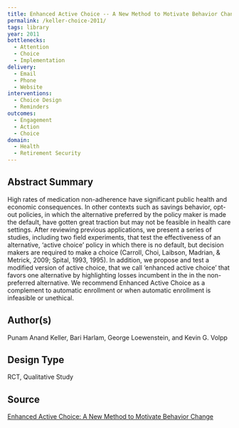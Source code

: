 ```yaml
---
title: Enhanced Active Choice -- A New Method to Motivate Behavior Change 
permalink: /keller-choice-2011/
tags: library 
year: 2011
bottlenecks: 
  - Attention 
  - Choice 
  - Implementation
delivery: 
  - Email 
  - Phone 
  - Website 
interventions: 
  - Choice Design 
  - Reminders 
outcomes: 
  - Engagement 
  - Action 
  - Choice 
domain: 
  - Health 
  - Retirement Security 
---
```

## Abstract Summary

High rates of medication non-adherence have significant public health and economic consequences. In other contexts such as savings behavior, opt-out policies, in which the alternative preferred by the policy maker is made the default, have gotten great traction but may not be feasible in health care settings. After reviewing previous applications, we present a series of studies, including two field experiments, that test the effectiveness of an alternative, ‘active choice’ policy in which there is no default, but decision makers are required to make a choice (Carroll, Choi, Laibson, Madrian, & Metrick, 2009; Spital, 1993, 1995). In addition, we propose and test a modified version of active choice, that we call ‘enhanced active choice’ that favors one alternative by highlighting losses incumbent in the in the non-preferred alternative. We recommend Enhanced Active Choice as a complement to automatic enrollment or when automatic enrollment is infeasible or unethical.

## Author(s)

Punam Anand Keller, Bari Harlam, George Loewenstein, and Kevin G. Volpp

## Design Type

RCT, Qualitative Study

## Source

<a href="http://gflec.org/wp-content/uploads/2015/03/Keller-paper-JCPS241.pdf">Enhanced Active Choice: A New Method to Motivate Behavior Change</a>
